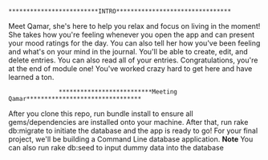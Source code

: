                       *************************INTRO********************************
 Meet Qamar, she's here to help you relax and focus on living in the moment! She takes how you're feeling whenever you open the app and can present your mood ratings for the day. You can also tell her how you've been feeling and what's on your mind in the journal. You'll be able to create, edit, and delete entries. You can also read all of your entries.
Congratulations, you're at the end of module one! You've worked crazy hard to get here and have learned a ton.	

                  **************************Meeting Qamar********************************
 After you clone this repo, run bundle install to ensure all gems/dependencies are installed onto your machine. After that, run rake db:migrate to initiate the database and the app is ready to go!
For your final project, we'll be building a Command Line database application.	**Note** You can also run rake db:seed to input dummy data into the database